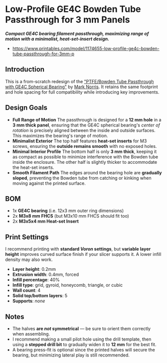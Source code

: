 Low-Profile GE4C Bowden Tube Passthrough for 3 mm Panels
========================================================

***Compact GE4C bearing filament passthrough, maximizing range of motion with a minimalist, heat-set-insert design.***

- https://www.printables.com/model/1174655-low-profile-ge4c-bowden-tube-passthrough-for-3mm-p

## Introduction

This is a from-scratch redesign of the ["PTFE/Bowden Tube Passthrough with GE4C Spherical Bearing"](https://www.printables.com/model/795052-ptfebowden-tube-passthrough-with-ge4c-spherical-be) by [Mark Norris](https://www.printables.com/@MarkNorris_954447). It retains the same footprint and hole spacing for full compatibility while introducing key improvements.

## Design Goals

- **Full Range of Motion**
  The passthrough is designed for a **12 mm hole** in a **3 mm thick panel**, ensuring that the GE4C spherical bearing's _center of rotation_ is precisely aligned between the inside and outside surfaces. This maximizes the bearing's range of motion.
- **Minimalist Exterior**
  The top half features **heat-set inserts** for M3 screws, ensuring the **outside remains smooth** with no exposed holes.
- **Minimal Interior Profile**
  The bottom half is only **3 mm thick**, keeping it as compact as possible to minimize interference with the Bowden tube inside the enclosure. The other half is slightly thicker to accommodate the heat-set inserts.
- **Smooth Filament Path**
  The edges around the bearing hole are **gradually sloped**, preventing the Bowden tube from catching or kinking when moving against the printed surface.

## BOM

- 1x **GE4C bearing** (i.e. 12x3 mm outer ring dimensions)
- 2x **M3x8 mm FHCS** (but M3x10 mm FHCS should fit too)
- 2x **M3x5x4 mm Heat-set Insert**

## Print Settings

I recommend printing with **standard _Voron_ settings**, but **variable layer height** improves curved surface finish if your slicer supports it. A lower infill density may also work.

- **Layer height**: 0.2mm
- **Extrusion width**: 0.4mm, forced
- **Infill percentage**: 40%
- **Infill type**: grid, gyroid, honeycomb, triangle, or cubic
- **Wall count**: 4
- **Solid top/bottom layers**: 5
- **Supports**: _none_

## Notes

- The halves **are _not_ symmetrical** — be sure to orient them correctly when assembling.
- I recommend making a small pilot hole using the drill template, then using a **stepped drill bit** to gradually widen it to **12 mm** for the best fit.
- A bearing press-fit is optional since the printed halves will secure the bearing, but minimizing lateral play is still recommended.
